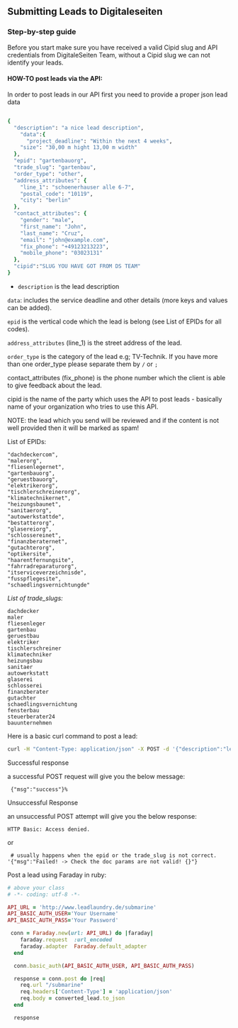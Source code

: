 ## Submitting Leads to Digitaleseiten

### Step-by-step guide

Before you start make sure you have received a valid Cipid slug and API credentials from DigitaleSeiten Team, without a Cipid slug we can not identify your leads.


 

#### HOW-TO post leads via the API:
In order to post leads in our API first you need to provide a proper json lead data

```ruby

{
  "description": "a nice lead description", 
    "data":{
      "project_deadline": "Within the next 4 weeks", 
    "size": "30,00 m hight 13,00 m width"
  },
  "epid": "gartenbauorg", 
  "trade_slug": "gartenbau", 
  "order_type": "other", 
  "address_attributes": {
    "line_1": "schoenerhauser alle 6-7",
    "postal_code": "10119",
    "city": "berlin"
  },
  "contact_attributes": {
    "gender": "male",
    "first_name": "John",
    "last_name": "Cruz",
    "email": "john@example.com",
    "fix_phone": "+49123213223",
    "mobile_phone": "03023131"
  },
  "cipid":"SLUG YOU HAVE GOT FROM DS TEAM"
}
```

- `description` is the lead description

`data`: includes the service deadline and other details (more keys and values can be added).

`epid` is the vertical code which the lead is belong (see List of EPIDs for all codes).

`address_attributes` (line_1) is the street address of the lead.

`order_type` is the category of the lead e.g; TV-Technik. If you have more than one order_type please separate them by `/` or `;`

contact_attributes (fix_phone) is the phone number which the client is able to give feedback about the lead.

cipid is the name of the party which uses the API to post leads - basically name of your organization who tries to use this API.

NOTE: the lead which you send will be reviewed and if the content is not well provided then it will be marked as spam!



List of EPIDs:

```
"dachdeckercom",
"malerorg",
"fliesenlegernet",
"gartenbauorg",
"geruestbauorg",
"elektrikerorg",
"tischlerschreinerorg",
"klimatechnikernet",
"heizungsbaunet",
"sanitaerorg",
"autowerkstattde",
"bestatterorg",
"glasereiorg",
"schlossereinet",
"finanzberaternet",
"gutachterorg",
"optikersite",
"haarentfernungsite",
"fahrradreparaturorg",
"itserviceverzeichnisde",
"fusspflegesite",
"schaedlingsvernichtungde"

```

*List of trade_slugs:*
```
dachdecker
maler
fliesenleger
gartenbau
geruestbau
elektriker
tischlerschreiner
klimatechniker
heizungsbau
sanitaer
autowerkstatt
glaserei
schlosserei
finanzberater
gutachter
schaedlingsvernichtung
fensterbau
steuerberater24
bauunternehmen
```

Here is a basic curl command to post a lead:

```bash
curl -H "Content-Type: application/json" -X POST -d '{"description":"lead description/comment", "trade_slug": "maler", "data":{"project_deadline": "In den nächsten 4 Wochen", "project_surface": "150", "project_height": "220", "project_place": "Aussenwand", "order_type": "other"}, "order_type":"other","address_attributes":{"line_1":"schoenerhauser alle 6-7","postal_code":"10119","city":"berlin"},"epid":"malerorg","contact_attributes":{"gender":"male","first_name":"John6","last_name":"Cruz4","email":"john@example.com","fix_phone":"030234131","mobile_phone":"+49123213223"},"cipid":SLUG YOU HAVE GOT FROM DS TEAM"}' http://user:password@staging.leadlaundry.de/submarine
```

Successful response

a successful POST request will give you the below message:

```
 {"msg":"success"}%
 ```

Unsuccessful Response

an unsuccessful POST attempt will give you the below response:

```
HTTP Basic: Access denied.
```
or
```
 # usually happens when the epid or the trade_slug is not correct.
'{"msg":"Failed! -> Check the doc params are not valid! {}"}
```



Post a lead using Faraday in ruby:

```ruby
# above your class
# -*- coding: utf-8 -*-

API_URL = 'http://www.leadlaundry.de/submarine'
API_BASIC_AUTH_USER='Your Username'
API_BASIC_AUTH_PASS='Your Password'

 conn = Faraday.new(url: API_URL) do |faraday|
    faraday.request  :url_encoded
    faraday.adapter  Faraday.default_adapter
  end

  conn.basic_auth(API_BASIC_AUTH_USER, API_BASIC_AUTH_PASS)

  response = conn.post do |req|
    req.url "/submarine"
    req.headers['Content-Type'] = 'application/json'
    req.body = converted_lead.to_json
  end

  response

```
